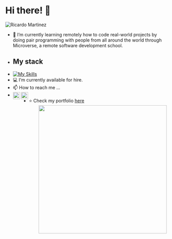 <h1>Hi there! 👋</h1> 
  
  ![Ricardo Martìnez](https://github.com/bohaz/bohaz/assets/127757182/56ff7340-b47a-49c0-92d6-e8901292be03)

- 🌱 I’m currently learning remotely how to code real-world projects by doing pair programming with people from all around the world through Microverse, a remote software development school.
- <h2>My stack</h2>
- [![My Skills](https://skillicons.dev/icons?i=js,html,css,sass,git,bootstrap,github,webpack,figma)](https://skillicons.dev)
- 💻 I’m currently available for hire. 
- 📫 How to reach me ...
- <a href="https://www.linkedin.com/in/ricardo-mart%C3%ADnez-%E2%88%B4-a6810398/"><img align="left" alt="Ricardo's Linkdein" width="22px" src="https://cdn.jsdelivr.net/npm/simple-icons@v3/icons/linkedin.svg" /></a>
  <a href="https://github.com/bohaz"><img align="left" alt="Ricardo's GitHub" width="22px" src="https://cdn.jsdelivr.net/npm/simple-icons@v3/icons/github.svg" /></a>
- ⭐️ Check my portfolio [here](https://bohaz.github.io/First-mobile-project/)
[<img align="right" width="400" src="https://github-readme-stats.vercel.app/api?username=bohaz&show_icons=true"/>](https://github.com/bohaz/)

